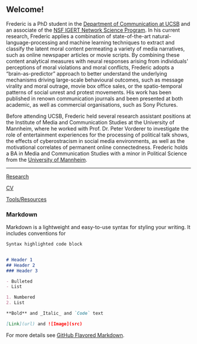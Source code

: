 ## Welcome!

Frederic is a PhD student in the [Department of Communication at UCSB](http://www.comm.ucsb.edu/) and an associate of the [NSF IGERT Network Science Program](https://networkscience.igert.ucsb.edu/). In his current research, Frederic applies a combination of state-of-the-art natural-language-processing and machine learning techniques to extract and classify the latent moral content permeating a variety of media narratives, such as online newspaper articles or movie scripts. By combining these content analytical measures with neural responses arising from individuals' perceptions of moral violations and moral conflicts, Frederic adopts a “brain-as-predictor” approach to better understand the underlying mechanisms driving large-scale behavioural outcomes, such as message virality and moral outrage, movie box office sales, or the spatio-temporal patterns of social unrest and protest movements. His work has been published in renown communication journals and been presented at both academic, as well as commercial organisations, such as Sony Pictures. 

Before attending UCSB, Frederic held several research assistant positions at the Institute of Media and Communication Studies at the University of Mannheim, where he worked with Prof. Dr. Peter Vorderer to investigate the role of entertainment experiences for the processing of political talk shows, the effects of cyberostracism in social media environments, as well as the motivational correlates of permanent online connectedness. Frederic holds a BA in Media and Communication Studies with a minor in Political Science from the [University of Mannheim](http://mkw.uni-mannheim.de/).

---

[Research](https://fhopp.github.io/projects)

[CV](https://fhopp.github.io/projects)

[Tools/Resources](https://fhopp.github.io/projects)


### Markdown

Markdown is a lightweight and easy-to-use syntax for styling your writing. It includes conventions for

```markdown
Syntax highlighted code block


# Header 1
## Header 2
### Header 3

- Bulleted
- List

1. Numbered
2. List

**Bold** and _Italic_ and `Code` text

[Link](url) and ![Image](src)
```

For more details see [GitHub Flavored Markdown](https://guides.github.com/features/mastering-markdown/).
